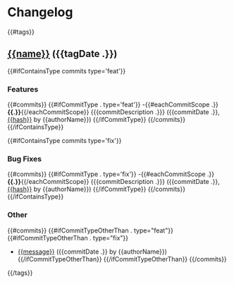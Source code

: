 # Changelog

{{#tags}}
## [{{name}}](https://github.com/xtexChooser/scp-sharp/compare/{{name}}) ({{tagDate .}})

{{#ifContainsType commits type='feat'}}
### Features

{{#commits}}
{{#ifCommitType . type='feat'}}
-{{#eachCommitScope .}} **{{.}}**{{/eachCommitScope}} {{{commitDescription .}}} ({{commitDate .}}, [{{hash}}](https://github.com/xtexChooser/scp-sharp/commit/{{hashFull}}) by {{authorName}})
{{/ifCommitType}}
{{/commits}}
{{/ifContainsType}}


{{#ifContainsType commits type='fix'}}
### Bug Fixes

{{#commits}}
{{#ifCommitType . type='fix'}}
-{{#eachCommitScope .}} **{{.}}**{{/eachCommitScope}} {{{commitDescription .}}} ({{commitDate .}}, [{{hash}}](https://github.com/xtexChooser/scp-sharp/commit/{{hashFull}}) by {{authorName}})
{{/ifCommitType}}
{{/commits}}
{{/ifContainsType}}

### Other

{{#commits}}
{{#ifCommitTypeOtherThan . type="feat"}}
{{#ifCommitTypeOtherThan . type="fix"}}
- [{{message}}](https://github.com/xtexChooser/scp-sharp/commit/{{hashFull}}) ({{commitDate .}} by {{authorName}})
{{/ifCommitTypeOtherThan}}
{{/ifCommitTypeOtherThan}}
{{/commits}}

{{/tags}}
